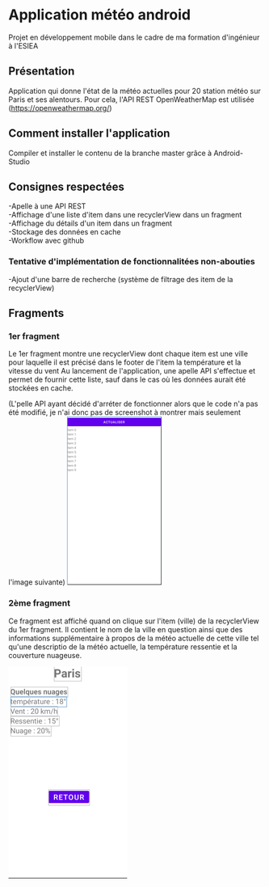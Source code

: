 # Application météo android
Projet en développement mobile dans le cadre de ma formation d'ingénieur à l'ESIEA


## Présentation

Application qui donne l'état de la météo actuelles pour 20 station météo sur Paris et ses alentours. Pour cela, l'API REST OpenWeatherMap est utilisée (https://openweathermap.org/)

## Comment installer l'application

Compiler et installer le contenu de la branche master grâce à Android-Studio

## Consignes respectées

-Apelle à une API REST  
-Affichage d'une liste d'item dans une recyclerView dans un fragment  
-Affichage du détails d'un item dans un fragment  
-Stockage des données en cache  
-Workflow avec github  

### Tentative d'implémentation de fonctionnalitées non-abouties

-Ajout d'une barre de recherche (système de filtrage des item de la recyclerView)

## Fragments
### 1er fragment
Le 1er fragment montre une recyclerView dont chaque item est une ville pour laquelle il est précisé dans le footer de l'item la température et la vitesse du vent
Au lancement de l'application, une apelle API s'effectue et permet de fournir cette liste, sauf dans le cas où les données aurait été stockées en cache.

(L'pelle API ayant décidé d'arréter de fonctionner alors que le code n'a pas été modifié, je n'ai donc pas de screenshot à montrer mais seulement l'image suivante)
![1er fragment](./images/1erfragment.png)


### 2ème fragment
Ce fragment est affiché quand on clique sur l'item (ville) de la recyclerView du 1er fragment. Il contient le nom de la ville en question ainsi que des informations supplémentaire à propos de la météo actuelle de cette ville tel qu'une descriptio de la météo actuelle, la température ressentie et la couverture nuageuse.  

![2ème fragment](./images/2emefragment.png)
